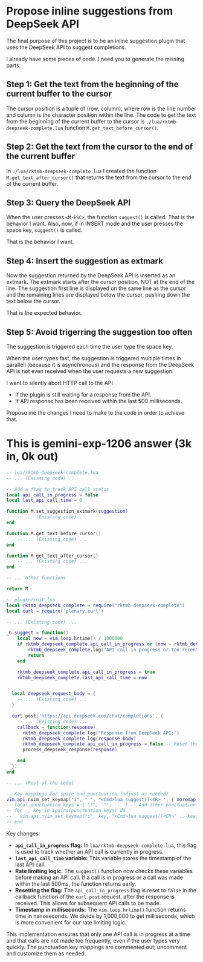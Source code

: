 # Propose inline suggestions from DeepSeek API

The final purpose of this project is to be an inline suggestion plugin that uses the DeepSeek API to suggest completions.

I already have some pieces of code.
I need you to generate the missing parts.

## Step 1: Get the text from the beginning of the current buffer to the cursor

The cursor position is a tuple of (row, column), where row is the line number and column is the character position within the line.
The code to get the text from the beginning of the current buffer to the cursor is `./lua/rktmb-deepseek-complete.lua` function `M.get_text_before_cursor()`.

## Step 2: Get the text from the cursor to the end of the current buffer

In `./lua/rktmb-deepseek-complete.lua` I created the function `M.get_text_after_cursor()` 
that returns the text from the cursor to the end of the current buffer.

## Step 3: Query the DeepSeek API

When the user presses `<M-ESC>`, the function `suggest()` is called. That is the behavior I want.
Also, now, if in INSERT mode and the user presses the space key, `suggest()` is called.

That is the behavior I want.

## Step 4: Insert the suggestion as extmark

Now the suggestion returned by the DeepSeek API is inserted as an extmark.
The extmark starts after the cursor position, NOT at the end of the line.
The suggestion first line is displayed on the same line as the cursor and the remaining lines are displayed below the cursor, 
pushing down the text below the cursor.

That is the expected behavior.

## Step 5: Avoid trigerring the suggestion too often

The suggestion is triggered each time the user type the space key.

When the user types fast, the suggestion is triggered multiple times in parallell (because it is asynchronous)
and the response from the DeepSeek API is not even received when the user requests a new suggestion.

I want to silently abort HTTP call to the API
- If the plugin is still waiting for a response from the API.
- If API response has been received within the last 500 milliseconds.

Propose me the changes I need to make to the code in order to achieve that.




# This is gemini-exp-1206 answer (3k in, 0k out)

```lua
-- lua/rktmb-deepseek-complete.lua
-- ... (Existing code) ...

-- Add a flag to track API call status
local api_call_in_progress = false
local last_api_call_time = 0

function M.set_suggestion_extmark(suggestion)
    -- ... (Existing code) ...
end

function M.get_text_before_cursor()
    -- ... (Existing code) ...
end

function M.get_text_after_cursor()
    -- ... (Existing code) ...
end

-- ... other functions

return M


```

```lua
-- plugin/init.lua
local rktmb_deepseek_complete = require("rktmb-deepseek-complete")
local curl = require('plenary.curl')

-- ... (Existing code) ...

_G.suggest = function()
    local now = vim.loop.hrtime() / 1000000
    if rktmb_deepseek_complete.api_call_in_progress or (now - rktmb_deepseek_complete.last_api_call_time < 500) then
        rktmb_deepseek_complete.log("API call in progress or too recent, skipping.")
        return
    end

    rktmb_deepseek_complete.api_call_in_progress = true
    rktmb_deepseek_complete.last_api_call_time = now


  local deepseek_request_body = {
    -- ... (Existing code) ...
  }

  curl.post('https://api.deepseek.com/chat/completions', {
    -- ... (Existing code) ...
    callback = function(response)
      rktmb_deepseek_complete.log("Response from DeepSeek API:")
      rktmb_deepseek_complete.log(response.body)
      rktmb_deepseek_complete.api_call_in_progress = false -- Reset the flag after receiving the response
      process_deepseek_response(response)

    end
  })
end

-- ... (Rest of the code)

-- Key mappings for space and punctuation (adjust as needed)
vim.api.nvim_set_keymap("i", " ", "<Cmd>lua suggest()<CR> ", { noremap = true, silent = true })
-- local punctuation_keys = { "!", '"', ... } -- Add other punctuation keys as needed
-- for _, key in ipairs(punctuation_keys) do
--   vim.api.nvim_set_keymap("i", key, "<Cmd>lua suggest()<CR>" .. key, { noremap = true, silent = true })
-- end


```

Key changes:

- **`api_call_in_progress` flag:**  In `lua/rktmb-deepseek-complete.lua`, this flag is used to track whether an API call is currently in progress.
- **`last_api_call_time` variable:** This variable stores the timestamp of the last API call.
- **Rate limiting logic:** The `suggest()` function now checks these variables before making an API call. If a call is in progress or a call was made within the last 500ms, the function returns early.
- **Resetting the flag:** The `api_call_in_progress` flag is reset to `false` in the callback function of the `curl.post` request, after the response is received. This allows for subsequent API calls to be made.
- **Timestamp in milliseconds:** The `vim.loop.hrtime()` function returns time in nanoseconds. We divide by 1,000,000 to get milliseconds, which is more convenient for our rate limiting logic.


This implementation ensures that only one API call is in progress at a time and that calls are not made too frequently, even if the user types very quickly.  The punctuation key mappings are commented out; uncomment and customize them as needed.

